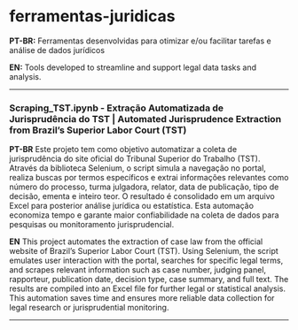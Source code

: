 # ferramentas-juridicas

**PT-BR:** Ferramentas desenvolvidas para otimizar e/ou facilitar tarefas e análise de dados jurídicos

**EN:** Tools developed to streamline and support legal data tasks and analysis.

---

### Scraping_TST.ipynb - Extração Automatizada de Jurisprudência do TST | Automated Jurisprudence Extraction from Brazil’s Superior Labor Court (TST)

**PT-BR**
Este projeto tem como objetivo automatizar a coleta de jurisprudência do site oficial do Tribunal Superior do Trabalho (TST). Através da biblioteca Selenium, o script simula a navegação no portal, realiza buscas por termos específicos e extrai informações relevantes como número do processo, turma julgadora, relator, data de publicação, tipo de decisão, ementa e inteiro teor. O resultado é consolidado em um arquivo Excel para posterior análise jurídica ou estatística. Esta automação economiza tempo e garante maior confiabilidade na coleta de dados para pesquisas ou monitoramento jurisprudencial.

**EN**
This project automates the extraction of case law from the official website of Brazil’s Superior Labor Court (TST). Using Selenium, the script emulates user interaction with the portal, searches for specific legal terms, and scrapes relevant information such as case number, judging panel, rapporteur, publication date, decision type, case summary, and full text. The results are compiled into an Excel file for further legal or statistical analysis. This automation saves time and ensures more reliable data collection for legal research or jurisprudential monitoring.

---

